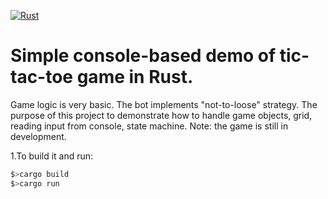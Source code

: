 [![Rust](https://github.com/iborusik/rust-tic-tac-toe/actions/workflows/rust.yml/badge.svg)](https://github.com/iborusik/rust-tic-tac-toe/actions/workflows/rust.yml)
# Simple console-based demo of tic-tac-toe game in Rust. 

Game logic is very basic. The bot implements "not-to-loose" strategy. The purpose of this project to demonstrate how to handle game objects, grid, reading input from console, state machine.
Note: the game is still in development. 

 1.To build it and run:
  ```bash
  $>cargo build
  $>cargo run
  
  ```
